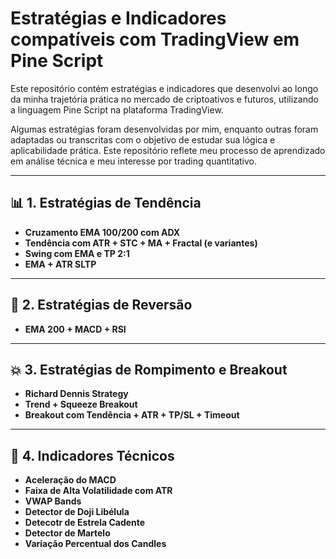 # Estratégias e Indicadores compatíveis com TradingView em Pine Script

Este repositório contém estratégias e indicadores que desenvolvi ao longo da minha trajetória prática no mercado de criptoativos e futuros, utilizando a linguagem Pine Script na plataforma TradingView.

Algumas estratégias foram desenvolvidas por mim, enquanto outras foram adaptadas ou transcritas com o objetivo de estudar sua lógica e aplicabilidade prática. Este repositório reflete meu processo de aprendizado em análise técnica e meu interesse por trading quantitativo.

---

## 📊 1. Estratégias de Tendência
- **Cruzamento EMA 100/200 com ADX**
- **Tendência com ATR + STC + MA + Fractal (e variantes)**
- **Swing com EMA e TP 2:1**
- **EMA + ATR SLTP**
  
---

## 🔁 2. Estratégias de Reversão
- **EMA 200 + MACD + RSI**

---

## 💥 3. Estratégias de Rompimento e Breakout
- **Richard Dennis Strategy**
- **Trend + Squeeze Breakout**
- **Breakout com Tendência + ATR + TP/SL + Timeout**

---

## 🔄 4. Indicadores Técnicos
- **Aceleração do MACD**
- **Faixa de Alta Volatilidade com ATR**
- **VWAP Bands**
- **Detector de Doji Libélula**
- **Detecotr de Estrela Cadente**
- **Detector de Martelo**
- **Variação Percentual dos Candles**


